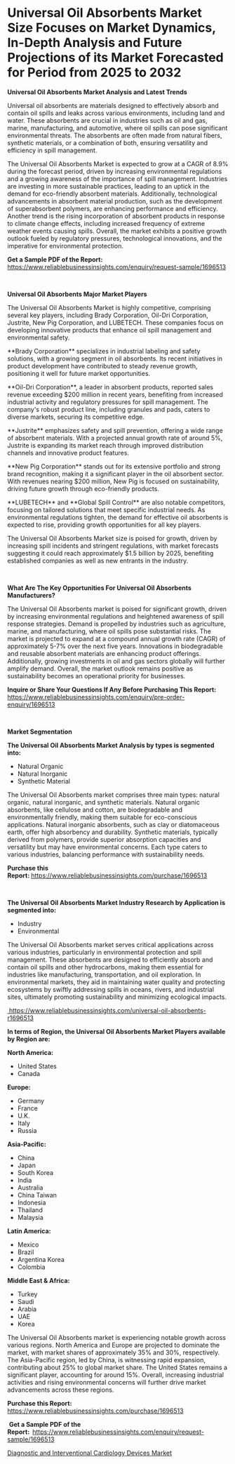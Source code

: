 <p><h1>Universal Oil Absorbents Market Size Focuses on Market Dynamics, In-Depth Analysis and Future Projections of its Market Forecasted for Period from 2025 to 2032</h1></p><p><strong>Universal Oil Absorbents Market Analysis and Latest Trends</strong></p>
<p><p>Universal oil absorbents are materials designed to effectively absorb and contain oil spills and leaks across various environments, including land and water. These absorbents are crucial in industries such as oil and gas, marine, manufacturing, and automotive, where oil spills can pose significant environmental threats. The absorbents are often made from natural fibers, synthetic materials, or a combination of both, ensuring versatility and efficiency in spill management.</p><p>The Universal Oil Absorbents Market is expected to grow at a CAGR of 8.9% during the forecast period, driven by increasing environmental regulations and a growing awareness of the importance of spill management. Industries are investing in more sustainable practices, leading to an uptick in the demand for eco-friendly absorbent materials. Additionally, technological advancements in absorbent material production, such as the development of superabsorbent polymers, are enhancing performance and efficiency. Another trend is the rising incorporation of absorbent products in response to climate change effects, including increased frequency of extreme weather events causing spills. Overall, the market exhibits a positive growth outlook fueled by regulatory pressures, technological innovations, and the imperative for environmental protection.</p></p>
<p><strong>Get a Sample PDF of the Report:&nbsp;</strong> <a href="https://www.reliablebusinessinsights.com/enquiry/request-sample/1696513?utm_campaign=2099&utm_medium=2&utm_source=Github&utm_content=ia&utm_term=27032025&utm_id=universal-oil-absorbents">https://www.reliablebusinessinsights.com/enquiry/request-sample/1696513</a></p>
<p>&nbsp;</p>
<p><strong>Universal Oil Absorbents Major Market Players</strong></p>
<p><p>The Universal Oil Absorbents Market is highly competitive, comprising several key players, including Brady Corporation, Oil-Dri Corporation, Justrite, New Pig Corporation, and LUBETECH. These companies focus on developing innovative products that enhance oil spill management and environmental safety.</p><p>**Brady Corporation** specializes in industrial labeling and safety solutions, with a growing segment in oil absorbents. Its recent initiatives in product development have contributed to steady revenue growth, positioning it well for future market opportunities.</p><p>**Oil-Dri Corporation**, a leader in absorbent products, reported sales revenue exceeding $200 million in recent years, benefiting from increased industrial activity and regulatory pressures for spill management. The company's robust product line, including granules and pads, caters to diverse markets, securing its competitive edge.</p><p>**Justrite** emphasizes safety and spill prevention, offering a wide range of absorbent materials. With a projected annual growth rate of around 5%, Justrite is expanding its market reach through improved distribution channels and innovative product features.</p><p>**New Pig Corporation** stands out for its extensive portfolio and strong brand recognition, making it a significant player in the oil absorbent sector. With revenues nearing $200 million, New Pig is focused on sustainability, driving future growth through eco-friendly products.</p><p>**LUBETECH** and **Global Spill Control** are also notable competitors, focusing on tailored solutions that meet specific industrial needs. As environmental regulations tighten, the demand for effective oil absorbents is expected to rise, providing growth opportunities for all key players.</p><p>The Universal Oil Absorbents Market size is poised for growth, driven by increasing spill incidents and stringent regulations, with market forecasts suggesting it could reach approximately $1.5 billion by 2025, benefiting established companies as well as new entrants in the industry.</p></p>
<p>&nbsp;</p>
<p><strong>What Are The Key Opportunities For Universal Oil Absorbents Manufacturers?</strong></p>
<p><p>The Universal Oil Absorbents market is poised for significant growth, driven by increasing environmental regulations and heightened awareness of spill response strategies. Demand is propelled by industries such as agriculture, marine, and manufacturing, where oil spills pose substantial risks. The market is projected to expand at a compound annual growth rate (CAGR) of approximately 5-7% over the next five years. Innovations in biodegradable and reusable absorbent materials are enhancing product offerings. Additionally, growing investments in oil and gas sectors globally will further amplify demand. Overall, the market outlook remains positive as sustainability becomes an operational priority for businesses.</p></p>
<p><strong>Inquire or Share Your Questions If Any Before Purchasing This Report:</strong> <a href="https://www.reliablebusinessinsights.com/enquiry/pre-order-enquiry/1696513?utm_campaign=2099&utm_medium=2&utm_source=Github&utm_content=ia&utm_term=27032025&utm_id=universal-oil-absorbents">https://www.reliablebusinessinsights.com/enquiry/pre-order-enquiry/1696513</a></p>
<p>&nbsp;</p>
<p><strong>Market Segmentation</strong></p>
<p><strong>The Universal Oil Absorbents Market Analysis by types is segmented into:</strong></p>
<p><ul><li>Natural Organic</li><li>Natural Inorganic</li><li>Synthetic Material</li></ul></p>
<p><p>The Universal Oil Absorbents market comprises three main types: natural organic, natural inorganic, and synthetic materials. Natural organic absorbents, like cellulose and cotton, are biodegradable and environmentally friendly, making them suitable for eco-conscious applications. Natural inorganic absorbents, such as clay or diatomaceous earth, offer high absorbency and durability. Synthetic materials, typically derived from polymers, provide superior absorption capacities and versatility but may have environmental concerns. Each type caters to various industries, balancing performance with sustainability needs.</p></p>
<p><strong>Purchase this Report:&nbsp;</strong><a href="https://www.reliablebusinessinsights.com/purchase/1696513?utm_campaign=2099&utm_medium=2&utm_source=Github&utm_content=ia&utm_term=27032025&utm_id=universal-oil-absorbents">https://www.reliablebusinessinsights.com/purchase/1696513</a></p>
<p>&nbsp;</p>
<p><strong>The Universal Oil Absorbents Market Industry Research by Application is segmented into:</strong></p>
<p><ul><li>Industry</li><li>Environmental</li></ul></p>
<p><p>The Universal Oil Absorbents market serves critical applications across various industries, particularly in environmental protection and spill management. These absorbents are designed to efficiently absorb and contain oil spills and other hydrocarbons, making them essential for industries like manufacturing, transportation, and oil exploration. In environmental markets, they aid in maintaining water quality and protecting ecosystems by swiftly addressing spills in oceans, rivers, and industrial sites, ultimately promoting sustainability and minimizing ecological impacts.</p></p>
<p><a href="https://www.reliablebusinessinsights.com/universal-oil-absorbents-r1696513?utm_campaign=2099&utm_medium=2&utm_source=Github&utm_content=ia&utm_term=27032025&utm_id=universal-oil-absorbents">&nbsp;https://www.reliablebusinessinsights.com/universal-oil-absorbents-r1696513</a></p>
<p><strong>In terms of Region, the Universal Oil Absorbents Market Players available by Region are:</strong></p>
<p>
    <p> <strong> North America: </strong>
        <ul>
            <li>United States</li>
            <li>Canada</li>
        </ul>
        </p> 
    <p> <strong> Europe: </strong>
        <ul>
            <li>Germany</li>
            <li>France</li>
            <li>U.K.</li>
            <li>Italy</li>
            <li>Russia</li>
        </ul>
        </p> 
    <p> <strong> Asia-Pacific: </strong>
        <ul>
            <li>China</li>
            <li>Japan</li>
            <li>South Korea</li>
            <li>India</li>
            <li>Australia</li>
            <li>China Taiwan</li>
            <li>Indonesia</li>
            <li>Thailand</li>
            <li>Malaysia</li>
        </ul>
        </p> 
    <p> <strong> Latin America: </strong>
        <ul>
            <li>Mexico</li>
            <li>Brazil</li>
            <li>Argentina Korea</li>
            <li>Colombia</li>
        </ul>
        </p> 
    <p> <strong> Middle East & Africa: </strong>
        <ul>
            <li>Turkey</li>
            <li>Saudi</li>
            <li>Arabia</li>
            <li>UAE</li>
            <li>Korea</li>
        </ul>
    </p>
    </p>
<p><p>The Universal Oil Absorbents market is experiencing notable growth across various regions. North America and Europe are projected to dominate the market, with market shares of approximately 35% and 30%, respectively. The Asia-Pacific region, led by China, is witnessing rapid expansion, contributing about 25% to global market share. The United States remains a significant player, accounting for around 15%. Overall, increasing industrial activities and rising environmental concerns will further drive market advancements across these regions.</p></p>
<p><strong>Purchase this Report: </strong><a href="https://www.reliablebusinessinsights.com/purchase/1696513?utm_campaign=2099&utm_medium=2&utm_source=Github&utm_content=ia&utm_term=27032025&utm_id=universal-oil-absorbents">https://www.reliablebusinessinsights.com/purchase/1696513</a></p>
<p>&nbsp;<strong>Get a Sample PDF of the Report:&nbsp;&nbsp;</strong><a href="https://www.reliablebusinessinsights.com/enquiry/request-sample/1696513?utm_campaign=2099&utm_medium=2&utm_source=Github&utm_content=ia&utm_term=27032025&utm_id=universal-oil-absorbents">https://www.reliablebusinessinsights.com/enquiry/request-sample/1696513</a></p>
<p><strong></strong></p>
<p><p><a href="https://github.com/NargisHussain432/Market-Research-Report-List-2/blob/main/diagnostic-and-interventional-cardiology-devices-market.md?utm_campaign=2099&utm_medium=2&utm_source=Github&utm_content=ia&utm_term=27032025&utm_id=universal-oil-absorbents">Diagnostic and Interventional Cardiology Devices Market</a></p></p>